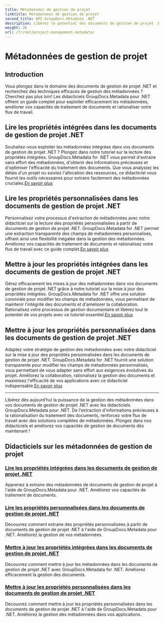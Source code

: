 ```yaml
---
title: Métadonnées de gestion de projet
linktitle: Métadonnées de gestion de projet
second_title: API GroupDocs.Metadata .NET
description: Libérez le potentiel des documents de gestion de projet .NET avec les didacticiels GroupDocs.Metadata pour .NET. Extrayez, mettez à jour et gérez les métadonnées sans effort.
weight: 26
url: /fr/net/project-management-metadata/
---
```


# Métadonnées de gestion de projet


## Introduction

Vous plongez dans le domaine des documents de gestion de projet .NET et recherchez des techniques efficaces de gestion des métadonnées ? Cherchez pas plus loin! Les didacticiels GroupDocs.Metadata pour .NET offrent un guide complet pour exploiter efficacement les métadonnées, améliorer vos capacités de traitement de documents et rationaliser votre flux de travail.

## Lire les propriétés intégrées dans les documents de gestion de projet .NET

 Souhaitez-vous exploiter les métadonnées intégrées dans vos documents de gestion de projet .NET ? Plongez dans notre tutoriel sur la lecture des propriétés intégrées. GroupDocs.Metadata for .NET vous permet d'extraire sans effort des métadonnées, d'obtenir des informations précieuses et d'optimiser l'efficacité du traitement des documents. Que vous analysiez les délais d'un projet ou suiviez l'allocation des ressources, ce didacticiel vous fournit les outils nécessaires pour extraire facilement des métadonnées cruciales.[En savoir plus](./read-built-in-properties-project-management-documents/)

## Lire les propriétés personnalisées dans les documents de gestion de projet .NET

 Personnalisez votre processus d'extraction de métadonnées avec notre didacticiel sur la lecture des propriétés personnalisées à partir de documents de gestion de projet .NET. GroupDocs.Metadata for .NET permet une extraction transparente des champs de métadonnées personnalisés, offrant ainsi une flexibilité inégalée dans la gestion des métadonnées. Améliorez vos capacités de traitement de documents et rationalisez votre flux de travail avec ce guide complet.[En savoir plus](./read-custom-properties-project-management-documents/)

## Mettre à jour les propriétés intégrées dans les documents de gestion de projet .NET

 Gérez efficacement les mises à jour des métadonnées dans vos documents de gestion de projet .NET grâce à notre tutoriel sur la mise à jour des propriétés intégrées. GroupDocs.Metadata for .NET offre une solution conviviale pour modifier les champs de métadonnées, vous permettant de maintenir l'intégrité des documents et d'améliorer la collaboration. Rationalisez votre processus de gestion documentaire et libérez tout le potentiel de vos projets avec ce tutoriel essentiel.[En savoir plus](./update-built-in-properties-project-management-documents/)

## Mettre à jour les propriétés personnalisées dans les documents de gestion de projet .NET

Adaptez votre stratégie de gestion des métadonnées avec notre didacticiel sur la mise à jour des propriétés personnalisées dans les documents de gestion de projet .NET. GroupDocs.Metadata for .NET fournit une solution transparente pour modifier les champs de métadonnées personnalisés, vous permettant de vous adapter sans effort aux exigences évolutives du projet. Améliorez la collaboration, rationalisez la gestion des documents et maximisez l'efficacité de vos applications avec ce didacticiel indispensable.[En savoir plus](./update-custom-properties-project-management-documents/)

----

Libérez dès aujourd’hui la puissance de la gestion des métadonnées dans vos documents de gestion de projet .NET avec les didacticiels GroupDocs.Metadata pour .NET. De l'extraction d'informations précieuses à la rationalisation du traitement des documents, renforcez votre flux de travail avec des solutions complètes de métadonnées. Plongez dans nos didacticiels et améliorez vos capacités de gestion de documents dès maintenant !
## Didacticiels sur les métadonnées de gestion de projet
### [Lire les propriétés intégrées dans les documents de gestion de projet .NET](./read-built-in-properties-project-management-documents/)
Apprenez à extraire des métadonnées de documents de gestion de projet à l'aide de GroupDocs.Metadata pour .NET. Améliorez vos capacités de traitement de documents.
### [Lire les propriétés personnalisées dans les documents de gestion de projet .NET](./read-custom-properties-project-management-documents/)
Découvrez comment extraire des propriétés personnalisées à partir de documents de gestion de projet .NET à l'aide de GroupDocs.Metadata pour .NET. Améliorez la gestion de vos métadonnées.
### [Mettre à jour les propriétés intégrées dans les documents de gestion de projet .NET](./update-built-in-properties-project-management-documents/)
Découvrez comment mettre à jour les métadonnées dans les documents de gestion de projet .NET avec GroupDocs.Metadata for .NET. Améliorez efficacement la gestion des documents.
### [Mettre à jour les propriétés personnalisées dans les documents de gestion de projet .NET](./update-custom-properties-project-management-documents/)
Découvrez comment mettre à jour les propriétés personnalisées dans les documents de gestion de projet .NET à l'aide de GroupDocs.Metadata pour .NET. Améliorez la gestion des métadonnées dans vos applications.